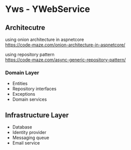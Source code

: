 # Yws - YWebService

## Architecutre
using onion architecture in aspnetcore   
https://code-maze.com/onion-architecture-in-aspnetcore/   
   
using repository pattern   
https://code-maze.com/async-generic-repository-pattern/   

### Domain Layer
- Entities
- Repository interfaces
- Exceptions
- Domain services

## Infrastructure Layer
- Database
- Identity provider
- Messaging queue
- Email service